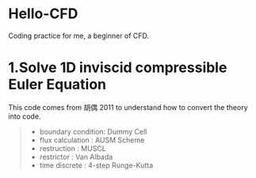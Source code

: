 # Hello-CFD
Coding practice for me, a beginner of CFD.

# 1.Solve 1D inviscid compressible Euler Equation
This code comes from 胡偶 2011 to understand how to convert the theory into code. 
> * boundary condition: Dummy Cell
> * flux calculation  : AUSM Scheme
> * restruction       : MUSCL 
> * restrictor        :	Van Albada
> * time discrete     :	4-step Runge-Kutta
